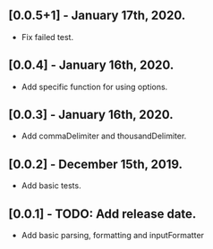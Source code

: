 ## [0.0.5+1] - January 17th, 2020.
* Fix failed test.

## [0.0.4] - January 16th, 2020.
* Add specific function for using options.

## [0.0.3] - January 16th, 2020.
* Add commaDelimiter and thousandDelimiter.

## [0.0.2] - December 15th, 2019.
* Add basic tests.

## [0.0.1] - TODO: Add release date.
* Add basic parsing, formatting and inputFormatter
